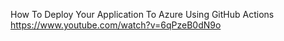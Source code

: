How To Deploy Your Application To Azure Using GitHub Actions 
https://www.youtube.com/watch?v=6qPzeB0dN9o
